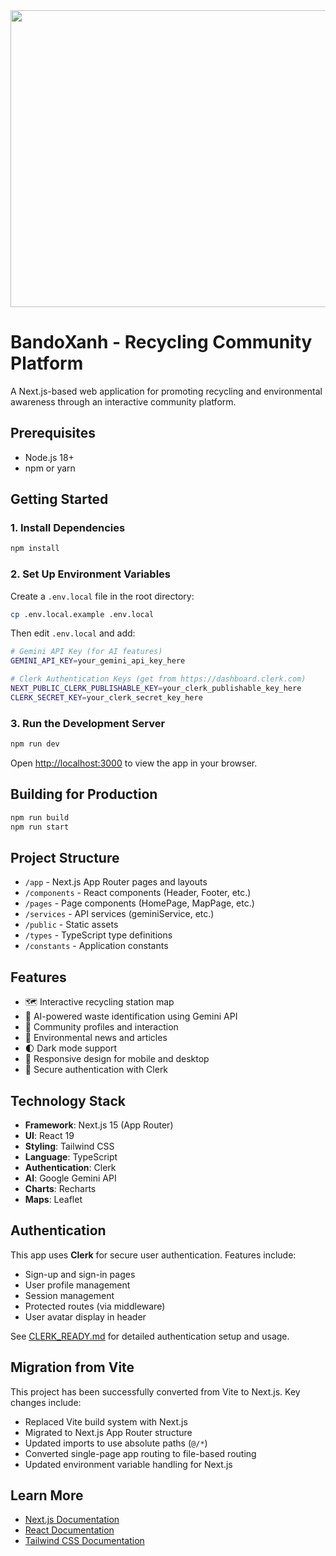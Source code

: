 <div align="center">
<img width="1200" height="475" alt="GHBanner" src="https://github.com/user-attachments/assets/0aa67016-6eaf-458a-adb2-6e31a0763ed6" />
</div>

# BandoXanh - Recycling Community Platform

A Next.js-based web application for promoting recycling and environmental awareness through an interactive community platform.

## Prerequisites

- Node.js 18+ 
- npm or yarn

## Getting Started

### 1. Install Dependencies

```bash
npm install
```

### 2. Set Up Environment Variables

Create a `.env.local` file in the root directory:

```bash
cp .env.local.example .env.local
```

Then edit `.env.local` and add:
```bash
# Gemini API Key (for AI features)
GEMINI_API_KEY=your_gemini_api_key_here

# Clerk Authentication Keys (get from https://dashboard.clerk.com)
NEXT_PUBLIC_CLERK_PUBLISHABLE_KEY=your_clerk_publishable_key_here
CLERK_SECRET_KEY=your_clerk_secret_key_here
```

### 3. Run the Development Server

```bash
npm run dev
```

Open [http://localhost:3000](http://localhost:3000) to view the app in your browser.

## Building for Production

```bash
npm run build
npm run start
```

## Project Structure

- `/app` - Next.js App Router pages and layouts
- `/components` - React components (Header, Footer, etc.)
- `/pages` - Page components (HomePage, MapPage, etc.)
- `/services` - API services (geminiService, etc.)
- `/public` - Static assets
- `/types` - TypeScript type definitions
- `/constants` - Application constants

## Features

- 🗺️ Interactive recycling station map
- 🎯 AI-powered waste identification using Gemini API
- 👥 Community profiles and interaction
- 📰 Environmental news and articles
- 🌓 Dark mode support
- 📱 Responsive design for mobile and desktop
- 🔐 Secure authentication with Clerk

## Technology Stack

- **Framework**: Next.js 15 (App Router)
- **UI**: React 19
- **Styling**: Tailwind CSS
- **Language**: TypeScript
- **Authentication**: Clerk
- **AI**: Google Gemini API
- **Charts**: Recharts
- **Maps**: Leaflet

## Authentication

This app uses **Clerk** for secure user authentication. Features include:

- Sign-up and sign-in pages
- User profile management
- Session management
- Protected routes (via middleware)
- User avatar display in header

See [CLERK_READY.md](./CLERK_READY.md) for detailed authentication setup and usage.

## Migration from Vite

This project has been successfully converted from Vite to Next.js. Key changes include:

- Replaced Vite build system with Next.js
- Migrated to Next.js App Router structure
- Updated imports to use absolute paths (`@/*`)
- Converted single-page app routing to file-based routing
- Updated environment variable handling for Next.js

## Learn More

- [Next.js Documentation](https://nextjs.org/docs)
- [React Documentation](https://react.dev)
- [Tailwind CSS Documentation](https://tailwindcss.com/docs)

